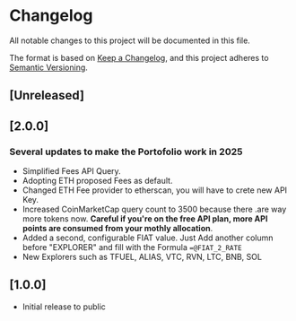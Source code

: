 # Changelog

All notable changes to this project will be documented in this file.

The format is based on [Keep a Changelog](https://keepachangelog.com/en/1.0.0/),
and this project adheres to [Semantic Versioning](https://semver.org/spec/v2.0.0.html).

## [Unreleased]

## [2.0.0]

### Several updates to make the Portofolio work in 2025

- Simplified Fees API Query.
- Adopting ETH proposed Fees as default.
- Changed ETH Fee provider to etherscan, you will have to crete new API Key.
- Increased CoinMarketCap query count to 3500 because there .are way more tokens now. **Careful if you're on the free API plan, more API points are consumed from your mothly allocation**.
- Added a second, configurable FIAT value. Just Add another column before "EXPLORER" and fill with the Formula `=@FIAT_2_RATE`
- New Explorers such as TFUEL, ALIAS, VTC, RVN, LTC, BNB, SOL

## [1.0.0]

- Initial release to public
